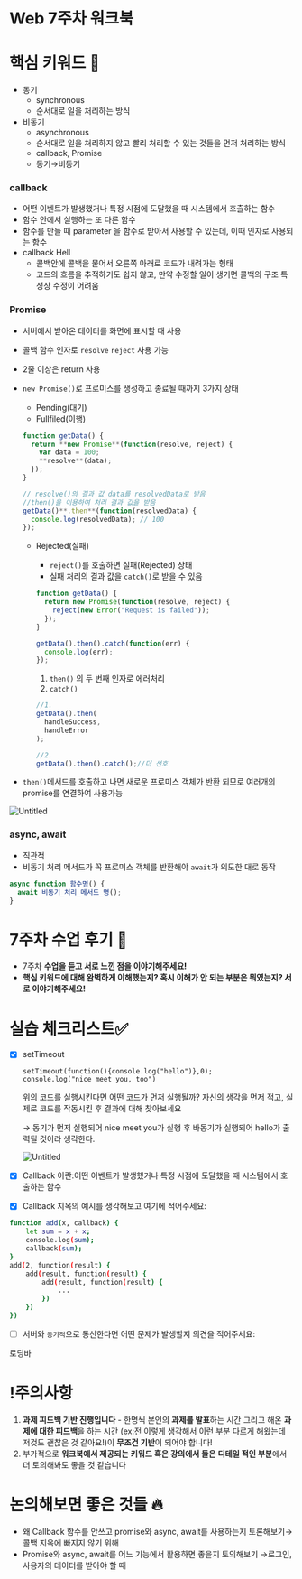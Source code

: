 # Web 7주차 워크북

# 핵심 키워드 🎯

- 동기
    - synchronous
    - 순서대로 일을 처리하는 방식
- 비동기
    - asynchronous
    - 순서대로 일을 처리하지 않고 빨리 처리할 수 있는 것들을 먼저 처리하는 방식
    - callback, Promise
    - 동기→비동기

### callback

- 어떤 이벤트가 발생했거나 특정 시점에 도달했을 때 시스템에서 호출하는 함수
- 함수 안에서 실행하는 또 다른 함수
- 함수를 만들 때 parameter 을 함수로 받아서 사용할 수 있는데, 이때 인자로 사용되는 함수
- callback Hell
    - 콜백안에 콜백을 물어서 오른쪽 아래로 코드가 내려가는 형태
    - 코드의 흐름을 추적하기도 쉽지 않고, 만약 수정할 일이 생기면 콜백의 구조 특성상 수정이 어려움

### Promise

- 서버에서 받아온 데이터를 화면에 표시할 때 사용
- 콜백 함수 인자로 `resolve` `reject` 사용 가능
- 2줄 이상은 return 사용
- `new Promise()`로 프로미스를 생성하고 종료될 때까지 3가지 상태
    - Pending(대기)
    - Fullfiled(이행)
    
    ```jsx
    function getData() {
      return **new Promise**(function(resolve, reject) {
        var data = 100;
        **resolve**(data);
      });
    }
    
    // resolve()의 결과 값 data를 resolvedData로 받음
    //then()을 이용하여 처리 결과 값을 받음
    getData()**.then**(function(resolvedData) {
      console.log(resolvedData); // 100
    });
    ```
    
    - Rejected(실패)
        - `reject()`를 호출하면 실패(Rejected) 상태
        - 실패 처리의 결과 값을 `catch()`로 받을 수 있음
        
        ```jsx
        function getData() {
          return new Promise(function(resolve, reject) {
            reject(new Error("Request is failed"));
          });
        }
        
        getData().then().catch(function(err) {
          console.log(err);
        });
        ```
        
        1. `then()` 의 두 번째 인자로 에러처리
        2. `catch()`
        
        ```jsx
        //1.
        getData().then(
          handleSuccess,
          handleError
        );
        
        //2.
        getData().then().catch();//더 선호
        ```
        
- `then()`메서드를 호출하고 나면 새로운 프로미스 객체가 반환 되므로 여러개의 promise를 연결하여 사용가능

![Untitled](Web%207%E1%84%8C%E1%85%AE%E1%84%8E%E1%85%A1%20%E1%84%8B%E1%85%AF%E1%84%8F%E1%85%B3%E1%84%87%E1%85%AE%E1%86%A8%207dad14c614e84870b3e63ffe01fafabb/Untitled.png)

### async, await

- 직관적
- 비동기 처리 메서드가 꼭 프로미스 객체를 반환해야 `await`가 의도한 대로 동작

```jsx
async function 함수명() {
  await 비동기_처리_메서드_명();
}
```

# 7주차 수업 후기 📢

- 7주차 **수업을 듣고 서로 느낀 점을 이야기해주세요!**
- **핵심 키워드에 대해 완벽하게 이해했는지? 혹시 이해가 안 되는 부분은 뭐였는지?
서로 이야기해주세요!**

# 실습 체크리스트✅

- [x]  setTimeout
    
    ```
    setTimeout(function(){console.log("hello")},0);
    console.log("nice meet you, too")
    
    ```
    
    위의 코드를 실행시킨다면 어떤 코드가 먼저 실행될까? 자신의 생각을 먼저 적고, 실제로 코드를 작동시킨 후 결과에 대해 찾아보세요
    
    → 동기가 먼저 실행되어 nice meet you가 실행 후 바동기가 실행되어 hello가 출력될 것이라 생각한다.
    
    ![Untitled](Web%207%E1%84%8C%E1%85%AE%E1%84%8E%E1%85%A1%20%E1%84%8B%E1%85%AF%E1%84%8F%E1%85%B3%E1%84%87%E1%85%AE%E1%86%A8%207dad14c614e84870b3e63ffe01fafabb/Untitled%201.png)
    
- [x]  Callback 이란:어떤 이벤트가 발생했거나 특정 시점에 도달했을 때 시스템에서 호출하는 함수
- [x]  Callback 지옥의 예시를 생각해보고 여기에 적어주세요:

```bash
function add(x, callback) {
	let sum = x + x;
	console.log(sum);
	callback(sum);
}
add(2, function(result) {
	add(result, function(result) {
		add(result, function(result) {
			...
		})
	})
})

```

- [ ]  서버와 `동기적`으로 통신한다면 어떤 문제가 발생할지 의견을 적어주세요:

로딩바 

# !주의사항

1. **과제 피드백 기반 진행입니다** - 한명씩 본인의 **과제를 발표**하는 시간 그리고 해온 **과제에 대한 피드백**을 하는 시간 (ex:전 이렇게 생각해서 이런 부분 다르게 해왔는데 저것도 괜찮은 것 같아요!)이 **무조건 기반**이 되어야 합니다!
2. 부가적으로 **워크북에서 제공되는 키워드 혹은 강의에서 들은 디테일 적인 부분**에서 더 토의해봐도 좋을 것 같습니다

# 논의해보면 좋은 것들 🔥

- 왜 Callback 함수를 안쓰고 promise와 async, await를 사용하는지 토론해보기→ 콜백 지옥에 빠지지 않기 위해
- Promise와 async, await를 어느 기능에서 활용하면 좋을지 토의해보기 →로그인, 사용자의 데이터를 받아야 할 때